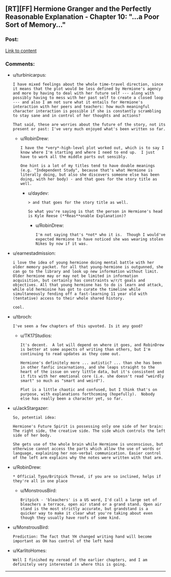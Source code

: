 ## [RT][FF] Hermione Granger and the Perfectly Reasonable Explanation - Chapter 10: "...a Poor Sort of Memory..."

### Post:

[Link to content](https://www.fanfiction.net/s/9950232/13/Hermione-Granger-and-the-Perfectly-Reasonable-Explanation)

### Comments:

- u/turbinicarpus:
  ```
  I have mixed feelings about the whole time-travel direction, since it means that the plot would be less defined by Hermione's agency and more by having to deal with her future self --- along with possibly having to mess with her past self to create a closed loop --- and also I am not sure what it entails for Hermione's interaction with her peers and teachers: how much meaningful character interaction is possible if she is constantly scrambling to stay sane and in control of her thoughts and actions?

  That said, these are worries about the future of the story, not its present or past: I've very much enjoyed what's been written so far.
  ```

  - u/RobinDrew:
    ```
    I have the *very*-high-level plot worked out, which is to say I know where I'm starting and where I need to end up.  I just have to work all the middle parts out sensibly.

    One hint is a lot of my titles tend to have double meanings (e.g. "Independent Study", because that's what Hermione is literally doing, but also she discovers someone else has been doing, with her body) - and that goes for the story title as well.
    ```

    - u/daydev:
      ```
      > and that goes for the story title as well.

      So what you're saying is that the person in Hermione's head is Kyle Reese (**Reas**onable Explanation)?
      ```

      - u/RobinDrew:
        ```
        I'm not saying that's *not* who it is.  Though I would've expected Hermione to have noticed she was wearing stolen Nikes by now if it was.
        ```

- u/earnestadmission:
  ```
  i love the idea of young hermione doing mental battle with her older memory packet. for all that young-hermione is outgunned, she can go to the library and look up new information without limit. Older hermione may or may not be limited in information acquisition, but certainly has constraints w/r/t goals and objectives. All that young hermione has to do is learn and attack, while old hermioine has got to curate the timeline while simultaneously fending off a fast-learning 11 year old with (tentative) access to their whole shared history.

  cool.
  ```

- u/tbroch:
  ```
  I've seen a few chapters of this upvoted. Is it any good?
  ```

  - u/TK17Studios:
    ```
    It's decent.  A lot will depend on where it goes, and RobinDrew is better at some aspects of writing than others, but I'm continuing to read updates as they come out.

    Hermione's definitely more ... autistic? ... than she has been in other fanfic incarnations, and she leaps straight to the heart of the issue on very little data, but it's consistent and it fits with her emotional core (i.e. she doesn't read "weirdly smart" so much as "smart and weird").

    Plot is a little chaotic and confused, but I think that's on purpose, with explanations forthcoming (hopefully).  Nobody else has really been a character yet, so far.
    ```

- u/JackStargazer:
  ```
  So, potential idea:

  Hermione's Future Spirit is possessing only one side of her brain: The right side, the creative side. The side which controls the left side of her body. 

  She gets use of the whole brain while Hermione is unconscious, but otherwise cannot access the parts which allow the use of words or language, explaining her non-verbal communication. Easier control of the left arm explains why the notes were written with that arm.
  ```

- u/RobinDrew:
  ```
  * Official Typo/Britpick Thread, if you are so inclined, helps if they're all in one place
  ```

  - u/MonstrousBird:
    ```
    Britpick - 'bleachers' is a US word, I'd call a large set of bleachers a terrace, open air stand or a grand stand. Open air stand is the most strictly accurate, but grandstand is a quicker way to make it clear what you're taking about even though they usually have roofs of some kind.
    ```

- u/MonstrousBird:
  ```
  Prediction: The fact that YH changed writing hand will become important as OH has control of the left hand
  ```

- u/KarlitoHomes:
  ```
  Well I finished my reread of the earlier chapters, and I am definitely very interested in where this is going.
  ```

---


